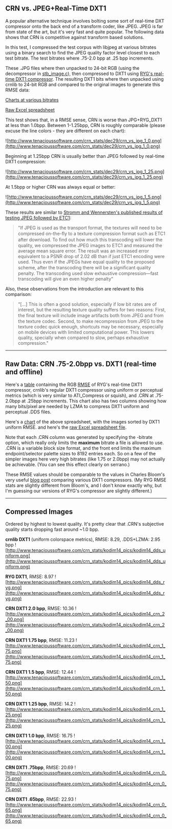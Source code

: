 ## CRN vs. JPEG+Real-Time DXT1 ##

A popular alternative technique involves bolting some sort of real-time DXT compressor onto the back end of a transform coder, like JPEG. JPEG is far from state of the art, but it's very fast and quite popular. The following data shows that CRN is competitive against transform based solutions.

In this test, I compressed the test corpus with libjpeg at various bitrates using a binary search to find the JPEG quality factor level closest to each test bitrate. The test bitrates where .75-2.0 bpp at .25 bpp increments.

These .JPG files where then unpacked to 24-bit RGB (using the decompressor in [stb\_image.c](http://nothings.org/stb_image.c)), then compressed to DXT1 using [RYG's real-time DXT1 compressor](http://www.farb-rausch.de/~fg/code/). The resulting DXT1 bits where then unpacked using crnlib to 24-bit RGB and compared to the original images to generate this RMSE data:

[Charts at various bitrates](http://www.tenacioussoftware.com/crn_stats/dec29/crn_vs_jpg_stats_dec29.htm)

[Raw Excel spreadsheet](http://www.tenacioussoftware.com/crn_stats/dec29/crn_vs_jpg_stats_dec29.xlsx)

This test shows that, in a RMSE sense, CRN is worse than JPG+RYG\_DXT1 at less than 1.0bpp. Between 1-1.25bpp, CRN is roughly comparable (please excuse the line colors - they are different on each chart):

![http://www.tenacioussoftware.com/crn_stats/dec29/crn_vs_jpg_1_0.png](http://www.tenacioussoftware.com/crn_stats/dec29/crn_vs_jpg_1_0.png)

Beginning at 1.25bpp CRN is usually better than JPEG followed by real-time DXT1 compression:

![http://www.tenacioussoftware.com/crn_stats/dec29/crn_vs_jpg_1_25.png](http://www.tenacioussoftware.com/crn_stats/dec29/crn_vs_jpg_1_25.png)

At 1.5bpp or higher CRN was always equal or better:

![http://www.tenacioussoftware.com/crn_stats/dec29/crn_vs_jpg_1_5.png](http://www.tenacioussoftware.com/crn_stats/dec29/crn_vs_jpg_1_5.png)

These results are similar to [Stromm and Wennersten's published results of testing JPEG followed by ETC1](http://www.jacobstrom.com/publications/StromWennerstenHPG2011.pdf):

> "If JPEG is used as the transport format, the textures will need to be compressed on-the-ﬂy to a texture compression format such as ETC1 after download. To ﬁnd out how much this transcoding will lower the quality, we compressed the JPEG images to ETC1 and measured the average mean square error. The result was an increased error equivalent to a PSNR drop of 2.02 dB than if just ETC1 encoding were used. Thus even if the JPEGs have equal quality to the proposed scheme, after the transcoding there will be a signiﬁcant quality penalty. The transcoding used slow exhaustive compression—fast transcoding will give an even higher penalty"

Also, these observations from the introduction are relevant to this comparison:

> "[...] This is often a good solution, especially if low bit rates are of interest, but the resulting texture quality suffers for two reasons: First, the ﬁnal texture will include image artifacts both from JPEG and from the texture codec. Second, to make recompression from JPEG to the texture codec quick enough, shortcuts may be necessary, especially on mobile devices with limited computational power. This lowers quality,  specially when compared to slow, perhaps exhaustive compression."


---


## Raw Data: CRN .75-2.0bpp vs. DXT1 (real-time and offline) ##

Here's a [table](http://www.tenacioussoftware.com/crn_stats/dec29/crn_stats_dec_29.htm) containing the RGB [RMSE](http://en.wikipedia.org/wiki/RMSE) of RYG's real-time DXT1 compressor, crnlib's regular DXT1 compressor using uniform or perceptual metrics (which is very similar to ATI\_Compress or squish), and .CRN at .75-2.0bpp at .25bpp increments. This chart also has two columns showing how many bits/pixel are needed by LZMA to compress DXT1 uniform and perceptual .DDS files.

Here's a [chart](http://www.tenacioussoftware.com/crn_stats/dec29/rmse_chart.png) of the above spreadsheet, with the images sorted by DXT1 uniform RMSE. and here's the [raw Excel spreadsheet file](http://www.tenacioussoftware.com/crn_stats/dec29/crn_stats_dec_29.xlsx).

Note that each .CRN column was generated by specifying the -bitrate option, which really only limits the **maximum** bitrate a file is allowed to use. .CRN is a variable block size format, and the front end limits the maximum endpoint/selector palette sizes to 8192 entries each. So on a few of the simpler images here very high bitrates (like 1.75 or 2.0bpp) may not actually be achievable. (You can see this effect clearly on serrano.)

These RMSE values should be comparable to the values in Charles Bloom's very useful [blog post](http://cbloomrants.blogspot.com/2008/11/11-20-08-dxtc-part-3.html) comparing various DXT1 compressors. (My RYG RMSE stats are slightly different from Bloom's, and I don't know exactly why, but I'm guessing our versions of RYG's compressor are slightly different.)


---


## Compressed Images ##

Ordered by highest to lowest quality. It's pretty clear that .CRN's subjective quality starts dropping fast around ~1.0 bpp.

**crnlib DXT1** (uniform colorspace metrics), RMSE: 8.29, .DDS+LZMA: 2.95 bpp
![http://www.tenacioussoftware.com/crn_stats/kodim14_pics/kodim14_dds_uniform.png](http://www.tenacioussoftware.com/crn_stats/kodim14_pics/kodim14_dds_uniform.png)

**RYG DXT1**, RMSE: 8.97
![http://www.tenacioussoftware.com/crn_stats/kodim14_pics/kodim14_dds_ryg.png](http://www.tenacioussoftware.com/crn_stats/kodim14_pics/kodim14_dds_ryg.png)

**CRN DXT1 2.0 bpp**, RMSE: 10.36
![http://www.tenacioussoftware.com/crn_stats/kodim14_pics/kodim14_crn_2_00.png](http://www.tenacioussoftware.com/crn_stats/kodim14_pics/kodim14_crn_2_00.png)

**CRN DXT1 1.75 bpp**, RMSE: 11.23
![http://www.tenacioussoftware.com/crn_stats/kodim14_pics/kodim14_crn_1_75.png](http://www.tenacioussoftware.com/crn_stats/kodim14_pics/kodim14_crn_1_75.png)

**CRN DXT1 1.5 bpp**, RMSE: 12.44
![http://www.tenacioussoftware.com/crn_stats/kodim14_pics/kodim14_crn_1_50.png](http://www.tenacioussoftware.com/crn_stats/kodim14_pics/kodim14_crn_1_50.png)

**CRN DXT1 1.25 bpp**, RMSE: 14.2
![http://www.tenacioussoftware.com/crn_stats/kodim14_pics/kodim14_crn_1_25.png](http://www.tenacioussoftware.com/crn_stats/kodim14_pics/kodim14_crn_1_25.png)

**CRN DXT1 1.0 bpp**, RMSE: 16.75
![http://www.tenacioussoftware.com/crn_stats/kodim14_pics/kodim14_crn_1_00.png](http://www.tenacioussoftware.com/crn_stats/kodim14_pics/kodim14_crn_1_00.png)

**CRN DXT1 .75bpp**, RMSE: 20.69
![http://www.tenacioussoftware.com/crn_stats/kodim14_pics/kodim14_crn_0_75.png](http://www.tenacioussoftware.com/crn_stats/kodim14_pics/kodim14_crn_0_75.png)

**CRN DXT1 .65bpp**, RMSE: 22.93
![http://www.tenacioussoftware.com/crn_stats/kodim14_pics/kodim14_crn_0_65.png](http://www.tenacioussoftware.com/crn_stats/kodim14_pics/kodim14_crn_0_65.png)